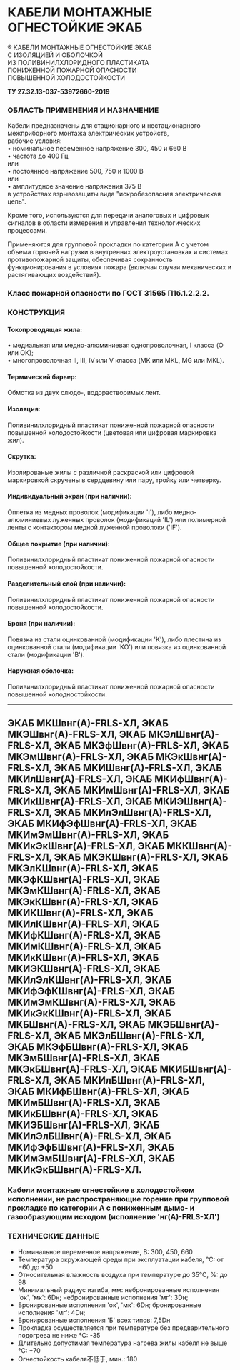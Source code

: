 # КАБЕЛИ МОНТАЖНЫЕ ОГНЕСТОЙКИЕ ЭКАБ

® КАБЕЛИ МОНТАЖНЫЕ ОГНЕСТОЙКИЕ ЭКАБ  
С ИЗОЛЯЦИЕЙ И ОБОЛОЧКОЙ   
ИЗ ПОЛИВИНИЛХЛОРИДНОГО ПЛАСТИКАТА   
ПОНИЖЕННОЙ ПОЖАРНОЙ ОПАСНОСТИ   
ПОВЫШЕННОЙ ХОЛОДОСТОЙКОСТИ  

**ТУ 27.32.13-037-53972660-2019**

### ОБЛАСТЬ ПРИМЕНЕНИЯ И НАЗНАЧЕНИЕ

Кабели предназначены для стационарного и нестационарного 
межприборного монтажа электрических устройств,  
рабочие условия:  
• номинальное переменное напряжение 300, 450 и 660 В  
• частота до 400 Гц  
или  
• постоянное напряжение 500, 750 и 1000 В  
или  
• амплитудное значение напряжения 375 В  
в устройствах взрывозащиты вида "искробезопасная электрическая цепь". 

Кроме того, используются для передачи аналоговых и цифровых сигналов в области измерения и управления технологических процессами.

Применяются для групповой прокладки по категории А с учетом объема горючей нагрузки в внутренних электроустановках и системах противопожарной защиты, обеспечивая сохранность функционирования в условиях пожара (включая случаи механических и растягивающих воздействий).

### Класс пожарной опасности по ГОСТ 31565 П1б.1.2.2.2.

### **КОНСТРУКЦИЯ**

#### Токопроводящая жила:
• медиальная или медно-алюминиевая однопроволочная, I класса (O или OК);  
• многопроволочная II, III, IV или V класса (MК или MКL, MG или MKL).  

#### Термический барьер:
Обмотка из двух слюдо-, водорастворимых лент.  

#### Изоляция:
Поливинилхлоридный пластикат пониженной пожарной опасности повышенной холодостойкости (цветовая или цифровая маркировка жил).  

#### Скрутка:
Изолированые жилы с различной раскраской или цифровой маркировкой скручены в сердцевину или пару, тройку или четверку.  

#### Индивидуальный экран (при наличии):
Оплетка из медных проволок (модификации 'I'), либо медно-алюминиевых луженных проволок (модификаций 'IL') или полимерной ленты с контактором медной луженной проволоки ('IF').  

#### Общее покрытие (при наличии):  
Поливинилхлоридный пластикат пониженной пожарной опасности повышенной холодостойкости.  

#### Разделительный слой (при наличии):  
Поливинилхлоридный пластикат пониженной пожарной опасности повышенной холодостойкости.  

#### Броня (при наличии):  
Повязка из стали оцинкованной (модификации 'K'), либо плестина из оцинкованной стали (модификации 'KO') или повязка из оцинкованной стали (модификации 'B').  

#### Наружная оболочка:  
Поливинилхлоридный пластикат пониженной пожарной опасности повышенной холодностойкости.  

---

## ЭКАБ МКШвнг(А)-FRLS-ХЛ, ЭКАБ МКЭШвнг(А)-FRLS-ХЛ, ЭКАБ МКЭлШвнг(А)-FRLS-ХЛ, ЭКАБ МКЭфШвнг(А)-FRLS-ХЛ, ЭКАБ МКЭмШвнг(А)-FRLS-ХЛ, ЭКАБ МКЭкШвнг(А)-FRLS-ХЛ, ЭКАБ МКИШвнг(А)-FRLS-ХЛ, ЭКАБ МКИлШвнг(А)-FRLS-ХЛ, ЭКАБ МКИфШвнг(А)-FRLS-ХЛ, ЭКАБ МКИмШвнг(А)-FRLS-ХЛ, ЭКАБ МКИкШвнг(А)-FRLS-ХЛ, ЭКАБ МКИЭШвнг(А)-FRLS-ХЛ, ЭКАБ МКИлЭлШвнг(А)-FRLS-ХЛ, ЭКАБ МКИфЭфШвнг(А)-FRLS-ХЛ, ЭКАБ МКИмЭмШвнг(А)-FRLS-ХЛ, ЭКАБ МКИкЭкШвнг(А)-FRLS-ХЛ, ЭКАБ МККШвнг(А)-FRLS-ХЛ, ЭКАБ МКЭКШвнг(А)-FRLS-ХЛ, ЭКАБ МКЭлКШвнг(А)-FRLS-ХЛ, ЭКАБ МКЭфКШвнг(А)-FRLS-ХЛ, ЭКАБ МКЭмКШвнг(А)-FRLS-ХЛ, ЭКАБ МКЭкКШвнг(А)-FRLS-ХЛ, ЭКАБ МКИКШвнг(А)-FRLS-ХЛ, ЭКАБ МКИлКШвнг(А)-FRLS-ХЛ, ЭКАБ МКИфКШвнг(А)-FRLS-ХЛ, ЭКАБ МКИмКШвнг(А)-FRLS-ХЛ, ЭКАБ МКИкКШвнг(А)-FRLS-ХЛ, ЭКАБ МКИЭКШвнг(А)-FRLS-ХЛ, ЭКАБ МКИлЭлКШвнг(А)-FRLS-ХЛ, ЭКАБ МКИфЭфКШвнг(А)-FRLS-ХЛ, ЭКАБ МКИмЭмКШвнг(А)-FRLS-ХЛ, ЭКАБ МКИкЭкКШвнг(А)-FRLS-ХЛ, ЭКАБ МКБШвнг(А)-FRLS-ХЛ, ЭКАБ МКЭБШвнг(А)-FRLS-ХЛ, ЭКАБ МКЭлБШвнг(А)-FRLS-ХЛ, ЭКАБ МКЭфБШвнг(А)-FRLS-ХЛ, ЭКАБ МКЭмБШвнг(А)-FRLS-ХЛ, ЭКАБ МКЭкБШвнг(А)-FRLS-ХЛ, ЭКАБ МКИБШвнг(А)-FRLS-ХЛ, ЭКАБ МКИлБШвнг(А)-FRLS-ХЛ, ЭКАБ МКИфБШвнг(А)-FRLS-ХЛ, ЭКАБ МКИмБШвнг(А)-FRLS-ХЛ, ЭКАБ МКИкБШвнг(А)-FRLS-ХЛ, ЭКАБ МКИЭБШвнг(А)-FRLS-ХЛ, ЭКАБ МКИлЭлБШвнг(А)-FRLS-ХЛ, ЭКАБ МКИфЭфБШвнг(А)-FRLS-ХЛ, ЭКАБ МКИмЭмБШвнг(А)-FRLS-ХЛ, ЭКАБ МКИкЭкБШвнг(А)-FRLS-ХЛ.

### Кабели монтажные огнестойкие в холодостойком исполнении, не распространяющие горение при групповой прокладке по категории А с пониженным дымо- и газообразующим исходом (исполнение 'нг(А)-FRLS-ХЛ')

### **ТЕХНИЧЕСКИЕ ДАННЫЕ**
- Номинальное переменное напряжение, В: 300, 450, 660
- Температура окружающей среды при эксплуатации кабеля, °C: от −60 до +50
- Относительная влажность воздуха при температуре до 35°C, %: до 98
- Минимальный радиус изгиба, мм: небронированные исполнения 'ок', 'мк': 6Dн; небронированные исполнения 'мг': 3Dн;
- Бронированные исполнения 'ок', 'мк': 6Dн; бронированные исполнения 'мг': 4Dн;
- Бронированные исполнения 'Б' всех типов: 7,5Dн
- Прокладка осуществляется при температуре без предварительного подогрева не ниже °C: -35
- Длительно допустимая температура нагрева жилы кабеля не выше °C: +70
- Огнестойкость кабеля不低于, мин.: 180